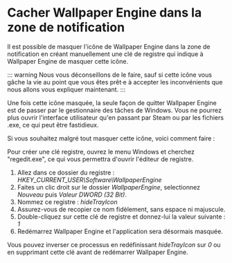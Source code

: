 # Cacher Wallpaper Engine dans la zone de notification

Il est possible de masquer l'icône de Wallpaper Engine dans la zone de notification en créant manuellement une clé de registre qui indique à Wallpaper Engine de masquer cette icône.

::: warning
Nous vous déconseillons de le faire, sauf si cette icône vous gâche la vie au point que vous êtes prêt·e à accepter les inconvénients que nous allons vous expliquer maintenant.
:::

Une fois cette icône masquée, la seule façon de quitter Wallpaper Engine est de passer par le gestionnaire des tâches de Windows. Vous ne pourrez plus ouvrir l'interface utilisateur qu'en passant par Steam ou par les fichiers .exe, ce qui peut être fastidieux.

Si vous souhaitez malgré tout masquer cette icône, voici comment faire :

Pour créer une clé registre, ouvrez le menu Windows et cherchez "regedit.exe", ce qui vous permettra d'ouvrir l'éditeur de registre.

1. Allez dans ce dossier du registre : *HKEY_CURRENT_USER\Software\WallpaperEngine*
2. Faites un clic droit sur le dossier *WallpaperEngine*, selectionnez *Nouveau* puis *Valeur DWORD (32 Bit)*.
3. Nommez ce registre : *hideTrayIcon*
4. Assurez-vous de recopier ce nom fidèlement, sans espace ni majuscule.
5. Double-cliquez sur cette clé de registre et donnez-lui la valeur suivante : *1*
6. Redémarrez Wallpaper Engine et l'application sera désormais masquée.

Vous pouvez inverser ce processus en redéfinissant *hideTrayIcon* sur *0* ou en supprimant cette clé avant de redémarrer Wallpaper Engine. 